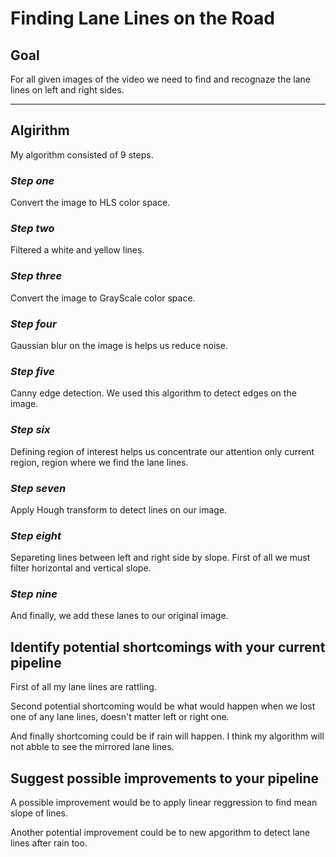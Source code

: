 # **Finding Lane Lines on the Road** 

## Goal

For all given images of the video we need to find and recognaze the lane lines on left and right sides.

---

## Algirithm

My algorithm consisted of 9 steps.

### *Step one*
Convert the image to HLS color space.

### *Step two*
Filtered a white and yellow lines.

### *Step three*
Convert the image to GrayScale color space.

### *Step four*
Gaussian blur on the image is helps us reduce noise.

### *Step five*
Canny edge detection. We used this algorithm to detect edges on the image. 

### *Step six*
Defining region of interest helps us concentrate our attention only current region, region where we find the lane lines. 

### *Step seven*
Apply Hough transform to detect lines on our image.

### *Step eight*
Separeting lines between left and right side by slope. First of all we must filter horizontal and vertical slope.

### *Step nine*
And finally, we add these lanes to our original image.

## Identify potential shortcomings with your current pipeline

First of all my lane lines are rattling.

Second potential shortcoming would be what would happen when we lost one of any lane lines, doesn't matter left or right one. 

And finally shortcoming could be if rain will happen. I think my algorithm will not abble to see the mirrored lane lines. 


## Suggest possible improvements to your pipeline

A possible improvement would be to apply linear reggression to find mean slope of lines.

Another potential improvement could be to new apgorithm to detect lane lines after rain too.
